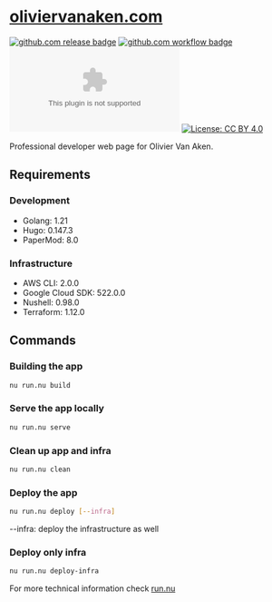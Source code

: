 # [oliviervanaken.com](https://oliviervanaken.com)

[![github.com release badge](https://img.shields.io/github/release/shiouen/oliviervanaken.com.svg)](https://github.com/shiouen/oliviervanaken.com/)
[![github.com workflow badge](https://github.com/shiouen/oliviervanaken.com/workflows/main/badge.svg)](https://github.com//shiouen/oliviervanaken.com/actions?query=workflow%3Amain)
[![img.shields.io MPL2 license badge](https://img.shields.io/github/license/shiouen/oliviervanaken.com)](./LICENSE)
[![License: CC BY 4.0](https://licensebuttons.net/l/by/4.0/80x15.png)](./app/content/LICENSE)

Professional developer web page for Olivier Van Aken.

## Requirements

### Development

* Golang: 1.21
* Hugo: 0.147.3
* PaperMod: 8.0

### Infrastructure

* AWS CLI: 2.0.0
* Google Cloud SDK: 522.0.0
* Nushell: 0.98.0
* Terraform: 1.12.0

## Commands

### Building the app

```sh
nu run.nu build
```

### Serve the app locally

```sh
nu run.nu serve
```

### Clean up app and infra

```sh
nu run.nu clean
```

### Deploy the app

```sh
nu run.nu deploy [--infra]
```

--infra: deploy the infrastructure as well

### Deploy only infra

```sh
nu run.nu deploy-infra
```

For more technical information check [run.nu](./run.nu)
